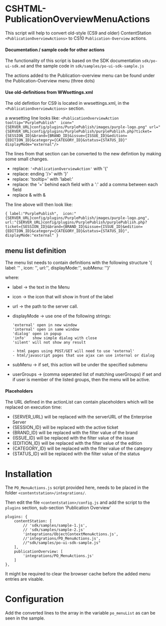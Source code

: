 # CSHTML-PublicationOverviewMenuActions



This script will help to convert old-style (CS9 and older) ContentStation `<PublicationOverviewActions>` 
   to CS10 `Publication-Overview` actions.
   
#### Documentation / sample code for other actions
The functionality of this script is based on the SDK documentation `sdk/po-ui-sdk.md` and the sample code in `sdk/samples/po-ui-sdk-sample.js`
   
The actions added to the Publication-overview menu can be found under the Publication-Overview menu (three dots)
 
#### Use old-definitions from WWsettings.xml
The old defintion for CS9 is located in wwsettings.xml, in the `<PublicationOverviewActions>` section.

   
a wwsetting line looks like:
`<PublicationOverviewAction tooltip="PurplePublish"  icon="{SERVER_URL}config/plugins/PurplePublish/images/purple-logo.png" url="{SERVER_URL}config/plugins/PurplePublish/purplePublish.php?ticket={SESSION_ID}&brand={BRAND_ID}&issue={ISSUE_ID}&edition={EDITION_ID}&category={CATEGORY_ID}&status={STATUS_ID}" displayMode="external"/>`

The lines from that section can be converted to the new defintion by making some small changes.
        	    
*   replace:  `'<PublicationOverviewAction'` with '{'
*   replace:  ending '/>' with '}'
*   replace:  'tooltip=' with 'label:'
*   replace: the '=' behind each field with a ':'
   add a comma between each field
*   replace &amp; with &	

The line above will then look like:

`{ label:"PurplePublish",  icon:"{SERVER_URL}config/plugins/PurplePublish/images/purple-logo.png", url:"{SERVER_URL}config/plugins/PurplePublish/purplePublish.php?ticket={SESSION_ID}&brand={BRAND_ID}&issue={ISSUE_ID}&edition={EDITION_ID}&category={CATEGORY_ID}&status={STATUS_ID}", displayMode:"external" }`  

	

## menu list definition
The  menu list needs to contain definitions with the following structure
   '{ label: '' , icon: '', url:'', displayMode:'', subMenu: ''}'
   
where:
 
*   label -> the text in the Menu
*   icon  -> the icon that will show in front of the label
*   url   -> the path to the server call. 
*   displayMode -> use one of the following strings:

		'external' open in new window
		'internal' open in same window
		'dialog' open in popup	
		'info'   show simple dialog with close
		'silent' will not show any result
   				
		- html pages using POST/GET will need to use 'external'
		- html/javascript pages that use ajax can use internal or dialog
*   subMenu	 -> if set, this action will be under the specified submenu
*   userGroups -> (comma seperated list of matching userGroups) if set and if user is member of the listed groups,
   					then the menu will be active.
   					
   					

  
#### Placeholders   
  
The URL defined in the actionList can contain placeholders which will be replaced on execution time:

*    {SERVER_URL}	will be replaced with the serverURL of the Enterprise Server 
*    {SESSION_ID}	will be replaced with the active ticket
*    {BRAND_ID} 	will be replaced with the filter value of the brand
*    {ISSUE_ID}	will be replaced with the filter value of the issue
*    {EDITION_ID}	will be replaced with the filter value of the edition
*    {CATEGORY_ID}	will be replaced with the filter value of the category
*    {STATUS_ID}	will be replaced with the filter value of the status


# Installation
The `PO_MenuActions.js` script provided here, needs to be placed in the folder `<contentstation>/integrations/`.

Then edit the file `<contentstation>/config.js`
and add the script to the `plugins` section, sub-section 'Publication Overview'

	plugins: {
    	contentStation: [
      		// 'sdk/samples/sample-1.js',
      		// 'sdk/samples/sample-2.js'
      		'integrations/ObjectContextMenuActions.js',
      		//'integrations/PO_MenuActions.js',
      		//"sdk/samples/po-ui-sdk-sample.js"
    	],
    	publicationOverview: [
     		'integrations/PO_MenuActions.js'
    	]
  	},
  	
It might be required to clear the browser cache before the added menu entries are visable.


# Configuration

Add the converted lines to the array in the variable `po_menuList`
as can be seen in the sample.